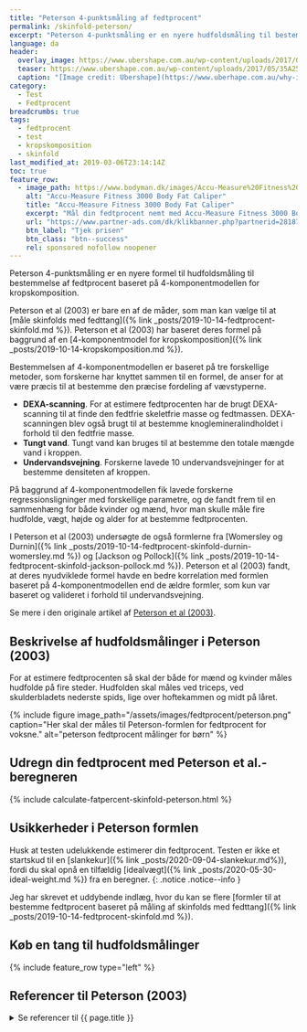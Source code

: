 ```yaml
---
title: "Peterson 4-punktsmåling af fedtprocent"
permalink: /skinfold-peterson/
excerpt: "Peterson 4-punktsmåling er en nyere hudfoldsmåling til bestemmelse af fedtprocent baseret på 4-komponentmodellen for kropskomposition."
language: da
header:
  overlay_image: https://www.ubershape.com.au/wp-content/uploads/2017/05/35A2528-1024x683.jpg
  teaser: https://www.ubershape.com.au/wp-content/uploads/2017/05/35A2528-1024x683.jpg
  caption: "[Image credit: Ubershape](https://www.uberhape.com.au/why-i-use-metabolic-analytics-with-my-clients/)"
category:
  - Test
  - Fedtprocent
breadcrumbs: true
tags:
  - fedtprocent
  - test
  - kropskomposition
  - skinfold
last_modified_at: 2019-03-06T23:14:14Z
toc: true
feature_row:
  - image_path: https://www.bodyman.dk/images/Accu-Measure%20Fitness%203000%20Body%20Fat%20Caliper1-p.jpg
    alt: "Accu-Measure Fitness 3000 Body Fat Caliper"
    title: "Accu-Measure Fitness 3000 Body Fat Caliper"
    excerpt: "Mål din fedtprocent nemt med Accu-Measure Fitness 3000 Body Fat Caliper. Fedttangen bliver brugt af mange amerikanske personlige trænere på grund af dens præcise målinger. Du kan både bruge den hjemme eller have den med på farten."
    url: "https://www.partner-ads.com/dk/klikbanner.php?partnerid=28187&bannerid=20604&htmlurl=https://www.bodyman.dk/shop/accu-measure-fitness-54935p.html"
    btn_label: "Tjek prisen"
    btn_class: "btn--success"
    rel: sponsored nofollow noopener
---
```


Peterson 4-punktsmåling er en nyere formel til hudfoldsmåling til bestemmelse af fedtprocent baseret på 4-komponentmodellen for kropskomposition.

Peterson et al (2003) er bare en af de måder, som man kan vælge til at [måle skinfolds med fedttang]({% link _posts/2019-10-14-fedtprocent-skinfold.md %}). Peterson et al (2003) har baseret deres formel på baggrund af en [4-komponentmodel for kropskomposition]({% link _posts/2019-10-14-kropskomposition.md %}).

Bestemmelsen af 4-komponentmodellen er baseret på tre forskellige metoder, som forskerne har knyttet sammen til en formel, de anser for at være præcis til at bestemme den præcise fordeling af vævstyperne.

- **DEXA-scanning**. For at estimere fedtprocenten har de brugt DEXA-scanning til at finde den fedtfrie skeletfrie masse og fedtmassen. DEXA-scanningen blev også brugt til at bestemme knoglemineralindholdet i forhold til den fedtfrie masse.
- **Tungt vand**. Tungt vand kan bruges til at bestemme den totale mængde vand i kroppen.
- **Undervandsvejning**. Forskerne lavede 10 undervandsvejninger for at bestemme densiteten af kroppen.

På baggrund af 4-komponentmodellen fik lavede forskerne regressionsligninger med forskellige parametre, og de fandt frem til en sammenhæng for både kvinder og mænd, hvor man skulle måle fire hudfolde, vægt, højde og alder for at bestemme fedtprocenten.

I Peterson et al (2003) undersøgte de også formlerne fra [Womersley og Durnin]({% link _posts/2019-10-14-fedtprocent-skinfold-durnin-womersley.md %}) og [Jackson og Pollock]({% link _posts/2019-10-14-fedtprocent-skinfold-jackson-pollock.md %}). Peterson et al (2003) fandt, at deres nyudviklede formel havde en bedre korrelation med formlen baseret på 4-komponentmodellen end de ældre formler, som kun var baseret og valideret i forhold til undervandsvejning.

Se mere i den originale artikel af [Peterson et al (2003)](https://academic.oup.com/ajcn/article/77/5/1186/4689818).

## Beskrivelse af hudfoldsmålinger i Peterson (2003)

For at estimere fedtprocenten så skal der både for mænd og kvinder måles hudfolde på fire steder. Hudfolden skal måles ved triceps, ved skulderbladets nederste spids, lige over hoftekammen og midt på låret.

{% include figure image_path="/assets/images/fedtprocent/peterson.png" caption="Her skal der måles til Peterson-formlen for fedtprocent for voksne." alt="peterson fedtprocent målinger for børn" %}

## Udregn din fedtprocent med Peterson et al.-beregneren

{% include calculate-fatpercent-skinfold-peterson.html %}

## Usikkerheder i Peterson formlen

Husk at testen udelukkende estimerer din fedtprocent. Testen er ikke et startskud til en [slankekur]({% link _posts/2020-09-04-slankekur.md%}), fordi du skal opnå en tilfældig [idealvægt]({% link _posts/2020-05-30-ideal-weight.md %}) fra en beregner.
{: .notice .notice--info }

Jeg har skrevet et uddybende indlæg, hvor du kan se flere [formler til at bestemme fedtprocent baseret på måling af skinfolds med fedttang]({% link _posts/2019-10-14-fedtprocent-skinfold.md %}).

## Køb en tang til hudfoldsmålinger

{% include feature_row type="left" %}

## Referencer til Peterson (2003)

<details markdown="1">
  <summary>Se referencer til {{ page.title }}</summary>

- Peterson, Matthew J., Stefan A. Czerwinski, og Roger M. Siervogel. 2003. “Development and Validation of Skinfold-Thickness Prediction Equations with a 4-Compartment Model”. The American Journal of Clinical Nutrition 77 (5): 1186–91. <https://doi.org/10.1093/ajcn/77.5.1186>.
</details>
